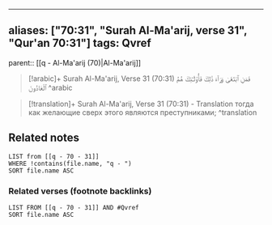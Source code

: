 
---
aliases: ["70:31", "Surah Al-Ma'arij, verse 31", "Qur'an 70:31"]
tags: Qvref
---

parent:: [[q - Al-Ma'arij (70)|Al-Ma'arij]]

> [!arabic]+ Surah Al-Ma'arij, Verse 31 (70:31)
> <span class="quran-arabic">فَمَنِ ٱبْتَغَىٰ وَرَآءَ ذَٰلِكَ فَأُو۟لَـٰٓئِكَ هُمُ ٱلْعَادُونَ</span>
^arabic

> [!translation]+ Surah Al-Ma'arij, Verse 31 (70:31) - Translation
> тогда как желающие сверх этого являются преступниками;
^translation



## Related notes
```dataview
LIST from [[q - 70 - 31]]
WHERE !contains(file.name, "q - ")
SORT file.name ASC
```

### Related verses (footnote backlinks)
```dataview
LIST FROM [[q - 70 - 31]] AND #Qvref
SORT file.name ASC
```

